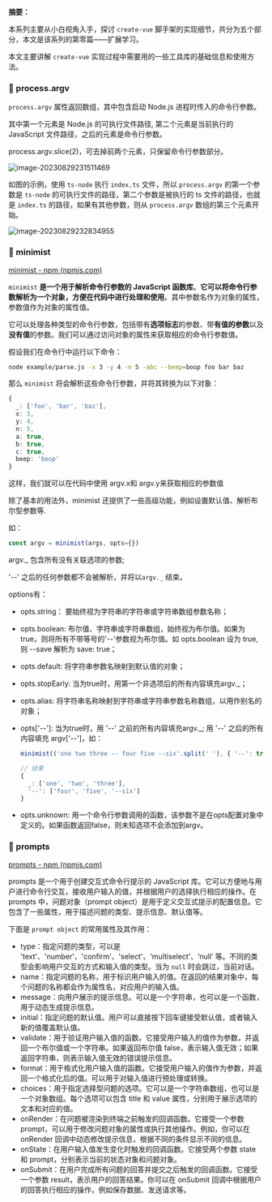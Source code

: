 **摘要：**

本系列主要从小白视角入手，探讨 `create-vue` 脚手架的实现细节，共分为五个部分，本文是该系列的第零篇——扩展学习。

本文主要讲解 `create-vue` 实现过程中需要用的一些工具库的基础信息和使用方法。

### 📖 process.argv

`process.argv` 属性返回数组，其中包含启动 Node.js 进程时传入的命令行参数。

其中第一个元素是 Node.js 的可执行文件路径, 第二个元素是当前执行的 JavaScript 文件路径，之后的元素是命令行参数。

process.argv.slice(2)，可去掉前两个元素，只保留命令行参数部分。

![image-20230829231511469](https://p3-juejin.byteimg.com/tos-cn-i-k3u1fbpfcp/e65ffe71c1bc4aa5be120aa6da9efaee~tplv-k3u1fbpfcp-jj-mark:0:0:0:0:q75.image#?w=985\&h=619\&s=58400\&e=png\&b=1c1c1c)

如图的示例，使用 `ts-node` 执行 `index.ts` 文件，所以 `process.argv` 的第一个参数是 `ts-node` 的可执行文件的路径，第二个参数是被执行的 ts 文件的路径，也就是 `index.ts` 的路径，如果有其他参数，则从 `process.argv` 数组的第三个元素开始。

![image-20230829232834955](https://p3-juejin.byteimg.com/tos-cn-i-k3u1fbpfcp/b3e1b7c5c72f469a9c379cdaf7630231~tplv-k3u1fbpfcp-jj-mark:0:0:0:0:q75.image#?w=777\&h=223\&s=16921\&e=png\&b=181818)

### 📖 minimist

[minimist - npm (npmjs.com)](https://www.npmjs.com/package/minimist)

`minimist` **是一个用于解析命令行参数的 JavaScript 函数库**。**它可以将命令行参数解析为一个对象，方便在代码中进行处理和使用**。其中参数名作为对象的属性，参数值作为对象的属性值。

它可以处理各种类型的命令行参数，包括带有**选项标志**的参数、带**有值的参数**以及**没有值**的参数。我们可以通过访问对象的属性来获取相应的命令行参数值。

假设我们在命令行中运行以下命令：

```bash
node example/parse.js -x 3 -y 4 -n 5 -abc --beep=boop foo bar baz
```

那么 `minimist` 将会解析这些命令行参数，并将其转换为以下对象：

```ts
{
  _: ['foo', 'bar', 'baz'],
  x: 3,
  y: 4,
  n: 5,
  a: true,
  b: true,
  c: true,
  beep: 'boop'
}
```

这样，我们就可以在代码中使用 argv.x和 argv.y来获取相应的参数值

除了基本的用法外，minimist 还提供了一些高级功能，例如设置默认值、解析布尔型参数等.

如：

```ts
const argv = minimist(args, opts={})
```

argv.\_ 包含所有没有关联选项的参数;

'--' 之后的任何参数都不会被解析，并将以`argv._` 结束。

options有：

* opts.string： 要始终视为字符串的字符串或字符串数组参数名称；

* opts.boolean: 布尔值、字符串或字符串数组，始终视为布尔值。如果为true，则将所有不带等号的'--'参数视为布尔值。如 opts.boolean 设为 true, 则 --save 解析为 save: true；

* opts.default: 将字符串参数名映射到默认值的对象；

* opts.stopEarly: 当为true时，用第一个非选项后的所有内容填充argv.\_；

* opts.alias: 将字符串名称映射到字符串或字符串参数名称数组，以用作别名的对象；

* opts\['--']: 当为true时，用 '--' 之前的所有内容填充argv.\_; 用 '--' 之后的所有内容填充 argv\['--']，如：

  ```ts
  minimist(('one two three -- four five --six'.split(' '), { '--': true }))
  
  // 结果
  {
    _: ['one', 'two', 'three'],
    '--': ['four', 'five', '--six']
  }
  ```

* opts.unknown: 用一个命令行参数调用的函数，该参数不是在opts配置对象中定义的。如果函数返回false，则未知选项不会添加到argv。



### 📖 prompts

[prompts - npm (npmjs.com)](https://www.npmjs.com/package/prompts)

prompts 是一个用于创建交互式命令行提示的 JavaScript 库。它可以方便地与用户进行命令行交互，接收用户输入的值，并根据用户的选择执行相应的操作。在 prompts 中，问题对象（prompt object）是用于定义交互式提示的配置信息。它包含了一些属性，用于描述问题的类型、提示信息、默认值等。

下面是 `prompt object` 的常用属性及其作用：

 *   type：指定问题的类型，可以是 'text'、'number'、'confirm'、'select'、'multiselect'、‘null’ 等。不同的类型会影响用户交互的方式和输入值的类型。当为 `null` 时会跳过，当前对话。
 *   name：指定问题的名称，用于标识用户输入的值。在返回的结果对象中，每个问题的名称都会作为属性名，对应用户的输入值。
 *   message：向用户展示的提示信息。可以是一个字符串，也可以是一个函数，用于动态生成提示信息。
 *   initial：指定问题的默认值。用户可以直接按下回车键接受默认值，或者输入新的值覆盖默认值。
 *   validate：用于验证用户输入值的函数。它接受用户输入的值作为参数，并返回一个布尔值或一个字符串。如果返回布尔值 false，表示输入值无效；如果返回字符串，则表示输入值无效的错误提示信息。
 *   format：用于格式化用户输入值的函数。它接受用户输入的值作为参数，并返回一个格式化后的值。可以用于对输入值进行预处理或转换。
 *   choices：用于指定选择型问题的选项。它可以是一个字符串数组，也可以是一个对象数组。每个选项可以包含 title 和 value 属性，分别用于展示选项的文本和对应的值。
 *   onRender：在问题被渲染到终端之前触发的回调函数。它接受一个参数 prompt，可以用于修改问题对象的属性或执行其他操作。例如，你可以在 onRender 回调中动态修改提示信息，根据不同的条件显示不同的信息。
 *   onState：在用户输入值发生变化时触发的回调函数。它接受两个参数 state 和 prompt，分别表示当前的状态对象和问题对象。
 *   onSubmit：在用户完成所有问题的回答并提交之后触发的回调函数。它接受一个参数 result，表示用户的回答结果。你可以在 onSubmit 回调中根据用户的回答执行相应的操作，例如保存数据、发送请求等。

